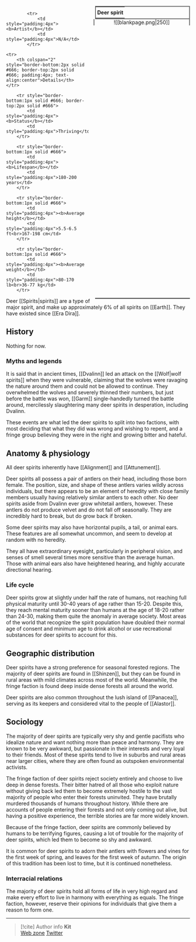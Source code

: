 <table style="float:right; clear:right; width:260px; margin:0 0 0 14; border:2px solid #666; line-height:1.5; border-collapse:collapse; font-size:smaller">
	<tr>
		<th colspan="2" style="border-bottom:2px solid #666; font-size:larger; padding:4px; text-align:center">Deer spirit</th>
	</tr></table>

  <span align="center" style="float:right; clear:right; width:260px; margin:0 0 0 14; border-right:2px solid #666; border-left:2px solid #666; border-collapse:collapse">![[blankpage.png|250]]</span>
  
  <table style="float:right; clear:right; width:260px; margin:0 0 7 14; border:2px solid #666; border-top:1px solid #666; line-height:1.5; border-collapse:collapse; font-size:smaller">
			
			<tr>
				<td style="padding:4px"><b>Artist</b></td>
				<td style="padding:4px">N/A</td>
			</tr>
	
	<tr>
		<th colspan="2" style="border-bottom:2px solid #666; border-top:2px solid #666; padding:4px; text-align:center">Details</th>
	</tr>
	
		<tr style="border-bottom:1px solid #666; border-top:2px solid #666">
			<td style="padding:4px"><b>Status</b></td>
			<td style="padding:4px">Thriving</td>
		</tr>
	
		<tr style="border-bottom:1px solid #666">
			<td style="padding:4px"><b>Lifespan</b></td>
			<td style="padding:4px">180-200 years</td>
		</tr>
	
		<tr style="border-bottom:1px solid #666">
			<td style="padding:4px"><b>Average height</b></td>
			<td style="padding:4px">5.5-6.5 ft<br>167-198 cm</td>
		</tr>
		
		<tr style="border-bottom:1px solid #666">
			<td style="padding:4px"><b>Average weight</b></td>
			<td style="padding:4px">80-170 lb<br>36-77 kg</td>
		</tr>
		
</table>

Deer [[Spirits|spirits]] are a type of major spirit, and make up approximately 6% of all spirits on [[Earth]]. They have existed since [[Era Dira]].

## History

Nothing for now.

### Myths and legends

It is said that in ancient times, [[Dvalinn]] led an attack on the [[Wolf|wolf spirits]] when they were vulnerable, claiming that the wolves were ravaging the nature around them and could not be allowed to continue. They overwhelmed the wolves and severely thinned their numbers, but just before the battle was won, [[Garm]] single-handedly turned the battle around, mercilessly slaughtering many deer spirits in desperation, including Dvalinn.

These events are what led the deer spirits to split into two factions, with most deciding that what they did was wrong and wishing to repent, and a fringe group believing they were in the right and growing bitter and hateful.

## Anatomy & physiology

All deer spirits inherently have [[Alignment]] and [[Attunement]].

Deer spirits all possess a pair of antlers on their head, including those born female. The position, size, and shape of these antlers varies wildly across individuals, but there appears to be an element of heredity with close family members usually having relatively similar antlers to each other. No deer spirits aside from Dvalinn ever grow whitetail antlers, however. These antlers do not produce velvet and do not fall off seasonally. They are incredibly hard to break, but do grow back if broken.

Some deer spirits may also have horizontal pupils, a tail, or animal ears. These features are all somewhat uncommon, and seem to develop at random with no heredity.

They all have extraordinary eyesight, particularly in peripheral vision, and senses of smell several times more sensitive than the average human. Those with animal ears also have heightened hearing, and highly accurate directional hearing.

### Life cycle

Deer spirits grow at slightly under half the rate of humans, not reaching full physical maturity until 30-40 years of age rather than 15-20. Despite this, they reach mental maturity sooner than humans at the age of 18-20 rather than 24-30, making them quite the anomaly in average society. Most areas of the world that recognize the spirit population have doubled their normal age of consent and minimum age to drink alcohol or use recreational substances for deer spirits to account for this.

## Geographic distribution

Deer spirits have a strong preference for seasonal forested regions. The majority of deer spirits are found in [[Shinzen]], but they can be found in rural areas with mild climates across most of the world. Meanwhile, the fringe faction is found deep inside dense forests all around the world.

Deer spirits are also common throughout the lush island of [[Panacea]], serving as its keepers and considered vital to the people of [[Alastor]].

## Sociology

The majority of deer spirits are typically very shy and gentle pacifists who idealize nature and want nothing more than peace and harmony. They are known to be very awkward, but passionate in their interests and very loyal to their friends. Most of these spirits tend to live in suburbs and rural areas near larger cities, where they are often found as outspoken environmental activists.

The fringe faction of deer spirits reject society entirely and choose to live deep in dense forests. Their bitter hatred of all those who exploit nature without giving back led them to become extremely hostile to the vast majority of people who enter their forests uninvited. They have brutally murdered thousands of humans throughout history. While there are accounts of people entering their forests and not only coming out alive, but having a positive experience, the terrible stories are far more widely known.

Because of the fringe faction, deer spirits are commonly believed by humans to be terrifying figures, causing a lot of trouble for the majority of deer spirits, which led them to become so shy and awkward.

It is common for deer spirits to adorn their antlers with flowers and vines for the first week of spring, and leaves for the first week of autumn. The origin of this tradition has been lost to time, but it is continued nonetheless.

### Interracial relations

The majority of deer spirits hold all forms of life in very high regard and make every effort to live in harmony with everything as equals. The fringe faction, however, reserve their opinions for individuals that give them a reason to form one.

-----
> [!cite] Author info
> **Kit**\
> [Web zone](https://kitabe.link) [Twitter](https://twitter.com/Kerosyn_)